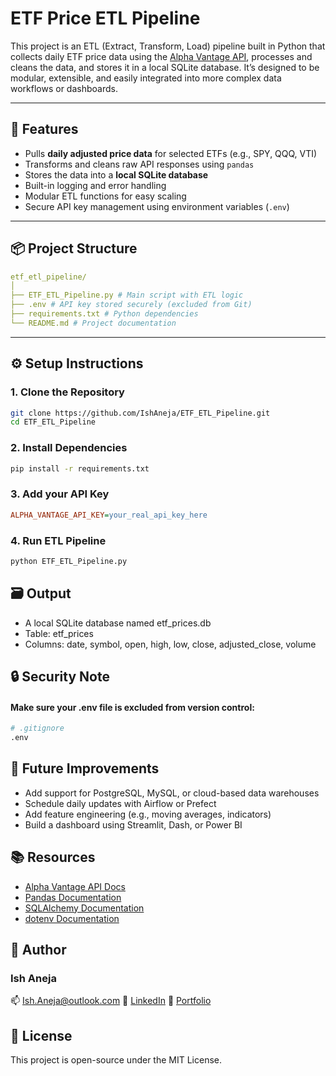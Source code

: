 # ETF Price ETL Pipeline

This project is an ETL (Extract, Transform, Load) pipeline built in Python that collects daily ETF price data using the [Alpha Vantage API](https://www.alphavantage.co/), processes and cleans the data, and stores it in a local SQLite database. It’s designed to be modular, extensible, and easily integrated into more complex data workflows or dashboards.

---

## 🚀 Features

- Pulls **daily adjusted price data** for selected ETFs (e.g., SPY, QQQ, VTI)
- Transforms and cleans raw API responses using `pandas`
- Stores the data into a **local SQLite database**
- Built-in logging and error handling
- Modular ETL functions for easy scaling
- Secure API key management using environment variables (`.env`)

---

## 📦 Project Structure
```yaml
etf_etl_pipeline/
│
├── ETF_ETL_Pipeline.py # Main script with ETL logic
├── .env # API key stored securely (excluded from Git)
├── requirements.txt # Python dependencies
└── README.md # Project documentation
```


---

## ⚙️ Setup Instructions

### 1. Clone the Repository
```bash
git clone https://github.com/IshAneja/ETF_ETL_Pipeline.git
cd ETF_ETL_Pipeline
```

### 2. Install Dependencies
```bash
pip install -r requirements.txt
```

### 3. Add your API Key 
```ini
ALPHA_VANTAGE_API_KEY=your_real_api_key_here
```

### 4. Run ETL Pipeline
```bash
python ETF_ETL_Pipeline.py 
```

## 🗃️ Output
- A local SQLite database named etf_prices.db
- Table: etf_prices
- Columns: date, symbol, open, high, low, close, adjusted_close, volume

## 🔒 Security Note
#### Make sure your .env file is excluded from version control:
```bash 
# .gitignore
.env
```

## 🔄 Future Improvements
- Add support for PostgreSQL, MySQL, or cloud-based data warehouses
- Schedule daily updates with Airflow or Prefect
- Add feature engineering (e.g., moving averages, indicators)
- Build a dashboard using Streamlit, Dash, or Power BI

## 📚 Resources
- [Alpha Vantage API Docs](https://www.alphavantage.co/documentation/)
- [Pandas Documentation](https://pandas.pydata.org/)
- [SQLAlchemy Documentation](https://docs.sqlalchemy.org/)
- [dotenv Documentation](https://pypi.org/project/python-dotenv/)


## 👤 Author 
### Ish Aneja

📫 [Ish.Aneja@outlook.com](mailto:Ish.Aneja@outlook.com)
🔗 [LinkedIn](https://https://www.linkedin.com/in/ish-aneja/)
📘 [Portfolio](https://ishaneja.github.io/)

## 📄 License
This project is open-source under the MIT License.